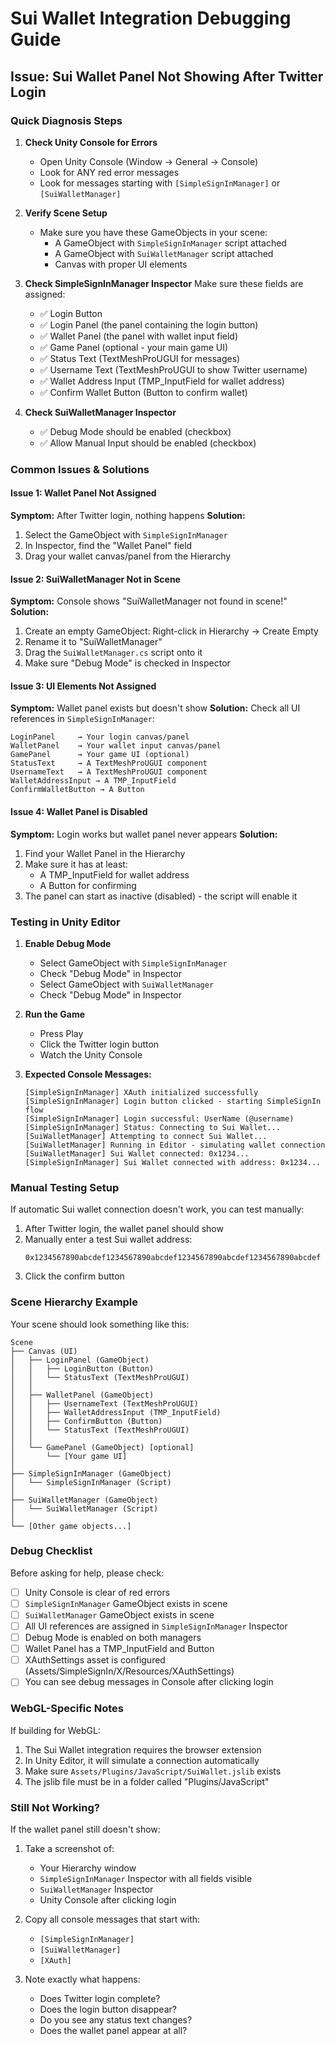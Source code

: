 # Sui Wallet Integration Debugging Guide

## Issue: Sui Wallet Panel Not Showing After Twitter Login

### Quick Diagnosis Steps

1. **Check Unity Console for Errors**
   - Open Unity Console (Window → General → Console)
   - Look for ANY red error messages
   - Look for messages starting with `[SimpleSignInManager]` or `[SuiWalletManager]`

2. **Verify Scene Setup**
   - Make sure you have these GameObjects in your scene:
     - A GameObject with `SimpleSignInManager` script attached
     - A GameObject with `SuiWalletManager` script attached
     - Canvas with proper UI elements

3. **Check SimpleSignInManager Inspector**
   Make sure these fields are assigned:
   - ✅ Login Button
   - ✅ Login Panel (the panel containing the login button)
   - ✅ Wallet Panel (the panel with wallet input field)
   - ✅ Game Panel (optional - your main game UI)
   - ✅ Status Text (TextMeshProUGUI for messages)
   - ✅ Username Text (TextMeshProUGUI to show Twitter username)
   - ✅ Wallet Address Input (TMP_InputField for wallet address)
   - ✅ Confirm Wallet Button (Button to confirm wallet)

4. **Check SuiWalletManager Inspector**
   - ✅ Debug Mode should be enabled (checkbox)
   - ✅ Allow Manual Input should be enabled (checkbox)

### Common Issues & Solutions

#### Issue 1: Wallet Panel Not Assigned
**Symptom:** After Twitter login, nothing happens
**Solution:**
1. Select the GameObject with `SimpleSignInManager`
2. In Inspector, find the "Wallet Panel" field
3. Drag your wallet canvas/panel from the Hierarchy

#### Issue 2: SuiWalletManager Not in Scene
**Symptom:** Console shows "SuiWalletManager not found in scene!"
**Solution:**
1. Create an empty GameObject: Right-click in Hierarchy → Create Empty
2. Rename it to "SuiWalletManager"
3. Drag the `SuiWalletManager.cs` script onto it
4. Make sure "Debug Mode" is checked in Inspector

#### Issue 3: UI Elements Not Assigned
**Symptom:** Wallet panel exists but doesn't show
**Solution:**
Check all UI references in `SimpleSignInManager`:
```
LoginPanel     → Your login canvas/panel
WalletPanel    → Your wallet input canvas/panel
GamePanel      → Your game UI (optional)
StatusText     → A TextMeshProUGUI component
UsernameText   → A TextMeshProUGUI component
WalletAddressInput → A TMP_InputField
ConfirmWalletButton → A Button
```

#### Issue 4: Wallet Panel is Disabled
**Symptom:** Login works but wallet panel never appears
**Solution:**
1. Find your Wallet Panel in the Hierarchy
2. Make sure it has at least:
   - A TMP_InputField for wallet address
   - A Button for confirming
3. The panel can start as inactive (disabled) - the script will enable it

### Testing in Unity Editor

1. **Enable Debug Mode**
   - Select GameObject with `SimpleSignInManager`
   - Check "Debug Mode" in Inspector
   - Select GameObject with `SuiWalletManager`
   - Check "Debug Mode" in Inspector

2. **Run the Game**
   - Press Play
   - Click the Twitter login button
   - Watch the Unity Console

3. **Expected Console Messages:**
   ```
   [SimpleSignInManager] XAuth initialized successfully
   [SimpleSignInManager] Login button clicked - starting SimpleSignIn flow
   [SimpleSignInManager] Login successful: UserName (@username)
   [SimpleSignInManager] Status: Connecting to Sui Wallet...
   [SuiWalletManager] Attempting to connect Sui Wallet...
   [SuiWalletManager] Running in Editor - simulating wallet connection
   [SuiWalletManager] Sui Wallet connected: 0x1234...
   [SimpleSignInManager] Sui Wallet connected with address: 0x1234...
   ```

### Manual Testing Setup

If automatic Sui wallet connection doesn't work, you can test manually:

1. After Twitter login, the wallet panel should show
2. Manually enter a test Sui wallet address:
   ```
   0x1234567890abcdef1234567890abcdef1234567890abcdef1234567890abcdef
   ```
3. Click the confirm button

### Scene Hierarchy Example

Your scene should look something like this:

```
Scene
├── Canvas (UI)
│   ├── LoginPanel (GameObject)
│   │   ├── LoginButton (Button)
│   │   └── StatusText (TextMeshProUGUI)
│   │
│   ├── WalletPanel (GameObject)
│   │   ├── UsernameText (TextMeshProUGUI)
│   │   ├── WalletAddressInput (TMP_InputField)
│   │   ├── ConfirmButton (Button)
│   │   └── StatusText (TextMeshProUGUI)
│   │
│   └── GamePanel (GameObject) [optional]
│       └── [Your game UI]
│
├── SimpleSignInManager (GameObject)
│   └── SimpleSignInManager (Script)
│
├── SuiWalletManager (GameObject)
│   └── SuiWalletManager (Script)
│
└── [Other game objects...]
```

### Debug Checklist

Before asking for help, please check:

- [ ] Unity Console is clear of red errors
- [ ] `SimpleSignInManager` GameObject exists in scene
- [ ] `SuiWalletManager` GameObject exists in scene
- [ ] All UI references are assigned in `SimpleSignInManager` Inspector
- [ ] Debug Mode is enabled on both managers
- [ ] Wallet Panel has a TMP_InputField and Button
- [ ] XAuthSettings asset is configured (Assets/SimpleSignIn/X/Resources/XAuthSettings)
- [ ] You can see debug messages in Console after clicking login

### WebGL-Specific Notes

If building for WebGL:
1. The Sui Wallet integration requires the browser extension
2. In Unity Editor, it will simulate a connection automatically
3. Make sure `Assets/Plugins/JavaScript/SuiWallet.jslib` exists
4. The jslib file must be in a folder called "Plugins/JavaScript"

### Still Not Working?

If the wallet panel still doesn't show:

1. Take a screenshot of:
   - Your Hierarchy window
   - `SimpleSignInManager` Inspector with all fields visible
   - `SuiWalletManager` Inspector
   - Unity Console after clicking login

2. Copy all console messages that start with:
   - `[SimpleSignInManager]`
   - `[SuiWalletManager]`
   - `[XAuth]`

3. Note exactly what happens:
   - Does Twitter login complete?
   - Does the login button disappear?
   - Do you see any status text changes?
   - Does the wallet panel appear at all?




